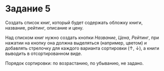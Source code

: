 <h1>Задание 5</h1>
<p>Создать список книг, который будет содержать обложку книги, название, 
рейтинг, описание и цену.</p>
<p>Над списком книг нужно создать кнопки <i>Название</i>, <i>Цена</i>, <i>Рейтинг</i>, при нажатии на кнопку она должна выделяться (например, цветом) и добавлять стрелочку для каждого варианта сортировки (↑, ↓), а книги выводить в отсортированном виде. </p>
<p>Порядок сортировки: по возрастанию, по убыванию, не задано.</p>
